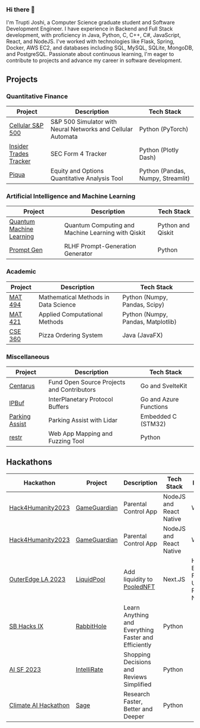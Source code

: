 ### Hi there 👋

<!--
**TruptiJoshi/TruptiJoshi** is a ✨ _special_ ✨ repository because its `README.md` (this file) appears on your GitHub profile.

Here are some ideas to get you started:

- 🔭 I’m currently working on ...
- 🌱 I’m currently learning ...
- 👯 I’m looking to collaborate on ...
- 🤔 I’m looking for help with ...
- 💬 Ask me about ...
- 📫 How to reach me: ...
- 😄 Pronouns: ...
- ⚡ Fun fact: ...
-->

I'm Trupti Joshi, a Computer Science graduate student and Software Development Engineer. I have experience in Backend and Full Stack development, with proficiency in Java, Python, C, C++, C#, JavaScript, React, and NodeJS. I've worked with technologies like Flask, Spring, Docker, AWS EC2, and databases including SQL, MySQL, SQLite, MongoDB, and PostgreSQL. Passionate about continuous learning, I'm eager to contribute to projects and advance my career in software development.

## Projects

### Quantitative Finance

| Project                                                                      | Description                                                  | Tech Stack                        |
| ---------------------------------------------------------------------------- | ------------------------------------------------------------ | --------------------------------- |
| [Cellular S&P 500](https://github.com/punitarani/cellular-sp500)             | S&P 500 Simulator with Neural Networks and Cellular Automata | Python (PyTorch)                  |
| [Insider Trades Tracker](https://github.com/punitarani/InsiderTradesTracker) | SEC Form 4 Tracker                                           | Python (Plotly Dash)              |
| [Piqua](https://github.com/punitarani/piqua)                                 | Equity and Options Quantitative Analysis Tool                | Python (Pandas, Numpy, Streamlit) |

### Artificial Intelligence and Machine Learning

| Project                                                              | Description                                        | Tech Stack        |
| -------------------------------------------------------------------- | -------------------------------------------------- | ----------------- |
| [Quantum Machine Learning](https://github.com/punitarani/quantum-ml) | Quantum Computing and Machine Learning with Qiskit | Python and Qiskit |
| [Prompt Gen](https://github.com/punitarani/centarus)                 | RLHF Prompt-Generation Generator                   | Python            |

### Academic

| Project                                                 | Description                          | Tech Stack                         |
| ------------------------------------------------------- | ------------------------------------ | ---------------------------------- |
| [MAT 494](https://github.com/punitarani/MAT-494)        | Mathematical Methods in Data Science | Python (Numpy, Pandas, Scipy)      |
| [MAT 421](https://github.com/punitarani/MAT-421)        | Applied Computational Methods        | Python (Numpy, Pandas, Matplotlib) |
| [CSE 360](https://github.com/punitarani/cse360-project) | Pizza Ordering System                | Java (JavaFX)                      |

### Miscellaneous

| Project                                                        | Description                                | Tech Stack             |
| -------------------------------------------------------------- | ------------------------------------------ | ---------------------- |
| [Centarus](https://github.com/punitarani/centarus)             | Fund Open Source Projects and Contributors | Go and SvelteKit       |
| [IPBuf](https://github.com/punitarani/ipbuf)                   | InterPlanetary Protocol Buffers            | Go and Azure Functions |
| [Parking Assist](https://github.com/punitarani/parking-assist) | Parking Assist with Lidar                  | Embedded C (STM32)     |
| [restr](https://github.com/punitarani/restr)                   | Web App Mapping and Fuzzing Tool           | Python                 |

## Hackathons

| Hackathon                                                                                          | Project                                                   | Description                                          | Tech Stack              | Prizes                                                                |
| -------------------------------------------------------------------------------------------------- | --------------------------------------------------------- | ---------------------------------------------------- | ----------------------- | --------------------------------------------------------------------- |
| [Hack4Humanity2023]([https://www.cewit.org/hackatcewit/About/Past%20Winners?accordion=content-d19e103](https://hackforhumanity.io/)) | [GameGuardian]([[https://github.com/punitarani/wastenot](https://github.com/Game-Guardian-H4H)](https://github.com/Game-Guardian-H4H/GameGuardian-Backend))        | Parental Control App       | NodeJS and React Native | Winner |
| [Hack4Humanity2023]([https://www.cewit.org/hackatcewit/About/Past%20Winners?accordion=content-d19e103](https://hackforhumanity.io/)) | [GameGuardian]([[](https://github.com/Game-Guardian-H4H)](https://github.com/Game-Guardian-H4H/GameGuardian-Backend))        | Parental Control App       | NodeJS and React Native | Winner |
| [OuterEdge LA 2023](https://mpost.io/outer-edge-la-2023-hosts-hackathon-winners-announced/)        | [LiquidPool](https://github.com/punitarani/liquidpool-v2) | Add liquidity to [PooledNFT](https://poolednft.com/) | Next.JS                 | HiFi Bounty For Using Pooled NFTs                                     |
| [SB Hacks IX](https://devpost.com/software/rabbithole)                                             | [RabbitHole](https://github.com/punitarani/rabbithole)    | Learn Anything and Everything Faster and Efficiently | Python                  |                                                                       |
| [AI SF 2023](https://devpost.com/software/intellirate)                                             | [IntelliRate](https://github.com/punitarani/fivestar)     | Shopping Decisions and Reviews Simplified            | Python                  |                                                                       |
| [Climate AI Hackathon](https://devpost.com/software/sage-287gx5)                                   | [Sage](https://github.com/punitarani/sage)                | Research Faster, Better and Deeper                   | Python                  |                                                                       |
